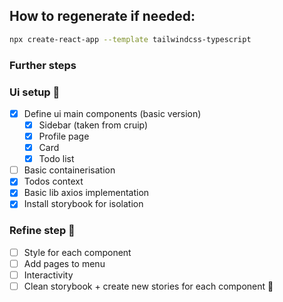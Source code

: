 
## How to regenerate if needed:
```bash
npx create-react-app --template tailwindcss-typescript
```

### Further steps

### Ui setup 🌱
- [x] Define ui main components (basic version)
  - [x] Sidebar (taken from cruip)
  - [x] Profile page 
  - [x] Card
  - [x] Todo list

- [ ] Basic containerisation
- [x] Todos context
- [x] Basic lib axios implementation
- [x] Install storybook for isolation

### Refine step 💅
- [ ] Style for each component
- [ ] Add pages to menu 
- [ ] Interactivity
- [ ] Clean storybook + create new stories for each component 📖
